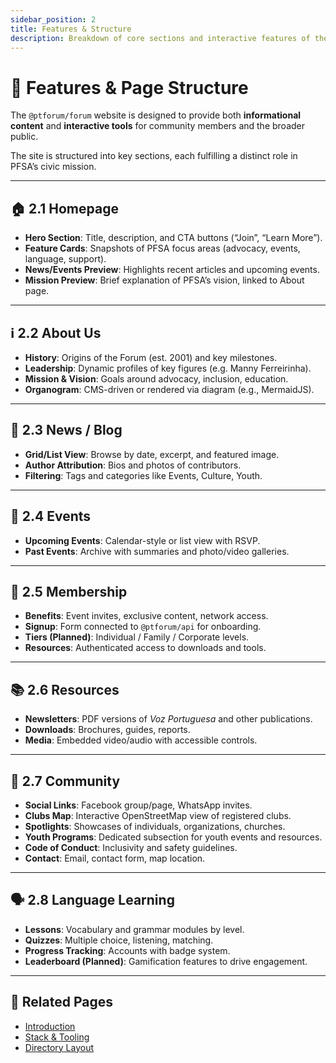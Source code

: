 ```yaml
---
sidebar_position: 2
title: Features & Structure
description: Breakdown of core sections and interactive features of the PFSA public website
---
```


# 🧠 Features & Page Structure

The `@ptforum/forum` website is designed to provide both **informational content** and **interactive tools** for community members and the broader public.

The site is structured into key sections, each fulfilling a distinct role in PFSA’s civic mission.

---

## 🏠 2.1 Homepage

- **Hero Section**: Title, description, and CTA buttons (“Join”, “Learn More”).
- **Feature Cards**: Snapshots of PFSA focus areas (advocacy, events, language, support).
- **News/Events Preview**: Highlights recent articles and upcoming events.
- **Mission Preview**: Brief explanation of PFSA’s vision, linked to About page.

---

## ℹ️ 2.2 About Us

- **History**: Origins of the Forum (est. 2001) and key milestones.
- **Leadership**: Dynamic profiles of key figures (e.g. Manny Ferreirinha).
- **Mission & Vision**: Goals around advocacy, inclusion, education.
- **Organogram**: CMS-driven or rendered via diagram (e.g., MermaidJS).

---

## 📰 2.3 News / Blog

- **Grid/List View**: Browse by date, excerpt, and featured image.
- **Author Attribution**: Bios and photos of contributors.
- **Filtering**: Tags and categories like Events, Culture, Youth.

---

## 🎉 2.4 Events

- **Upcoming Events**: Calendar-style or list view with RSVP.
- **Past Events**: Archive with summaries and photo/video galleries.

---

## 👥 2.5 Membership

- **Benefits**: Event invites, exclusive content, network access.
- **Signup**: Form connected to `@ptforum/api` for onboarding.
- **Tiers (Planned)**: Individual / Family / Corporate levels.
- **Resources**: Authenticated access to downloads and tools.

---

## 📚 2.6 Resources

- **Newsletters**: PDF versions of *Voz Portuguesa* and other publications.
- **Downloads**: Brochures, guides, reports.
- **Media**: Embedded video/audio with accessible controls.

---

## 🌟 2.7 Community

- **Social Links**: Facebook group/page, WhatsApp invites.
- **Clubs Map**: Interactive OpenStreetMap view of registered clubs.
- **Spotlights**: Showcases of individuals, organizations, churches.
- **Youth Programs**: Dedicated subsection for youth events and resources.
- **Code of Conduct**: Inclusivity and safety guidelines.
- **Contact**: Email, contact form, map location.

---

## 🗣️ 2.8 Language Learning

- **Lessons**: Vocabulary and grammar modules by level.
- **Quizzes**: Multiple choice, listening, matching.
- **Progress Tracking**: Accounts with badge system.
- **Leaderboard (Planned)**: Gamification features to drive engagement.

---

## 🔗 Related Pages

- [Introduction](./1-introduction.md)
- [Stack & Tooling](./3-stack.md)
- [Directory Layout](./4-structure.md)
